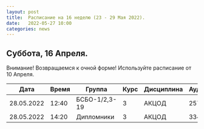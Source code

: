 ```yaml
---
layout: post
title:  Расписание на 16 неделю (23 - 29 Мая 2022).
date:   2022-05-27 10:00
categories: news
---
```



## Суббота, 16 Апреля.
Внимание! Возвращаемся к очной форме! Используйте расписание от 10 Апреля.

| Дата          | Время   | Группа               | Курс | Дисциплина  | Аудитория | Материалы |
| ------------- | ------- | -------------------- | ---- | ----------- | --------- | --------- |
|28.05.2022     |12:40    |БСБО-1/2,3-19         |3     |АКЦОД        | 257       | [-1-](https://colab.research.google.com/drive/1p7el0cy6VuhDvgxYf00uhJWoZ92F23YP?usp=sharing)          |
|28.05.2022     |14:20    |Дипломники            |3     |АКЦОД        | 334?      |           |



